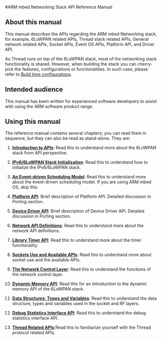 #ARM mbed Networking Stack API Reference Manual

## About this manual

This manual describes the APIs regarding the ARM mbed Networking stack, for example, 6LoWPAN related APIs, Thread stack related APIs, General network related APIs, Socket APIs, Event OS APIs, Platform API, and Driver API.

As Thread runs on top of the 6LoWPAN stack, most of the networking stack functionality is shared. However, when building the stack you can cherry-pick the features, configurations or functionalities. In such case, please refer to [Build time configurations](quick_start_build.md).

## Intended audience

This manual has been written for experienced software developers to assist with using the ARM software product range.

## Using this manual

The reference manual contains several chapters; you can read them in sequence, but they can also be read as stand-alone. They are:

1. [**Introduction to APIs**](06_API_introduction.md): Read this to understand more about the 6LoWPAN stack from API perspective.

2. [**IPv6/6LoWPAN Stack Initialization**](07_API_initialize.md): Read this to understand how to initialize the IPv6/6LoWPAN stack.

3. [**An Event-driven Scheduling Model**](08_API_events.md): Read this to understand more about the event-driven scheduling model. If you are using ARM mbed OS, skip this.

4. [**Platform API**](platform_API.md): Brief description of Platform API. Detailed discussion in Porting section.

5. [**Device Driver API**](driver_api.md): Brief description of Device Driver API. Detailed discussion in Porting section.


6. [**Network API Definitions**](09_API_network_def.md): Read this to understand more about the network API definitions.

7. [**Library Timer API**](10_API_timer.md): Read this to understand more about the timer functionality.

8. [**Sockets Use and Available APIs**](11_API_sockets.md): Read this to understand more about socket use and the available APIs.

9. [**The Network Control Layer**](12_API_network.md): Read this to understand the functions of the network control layer.

10. [**Dynamic Memory API**](13_API_memory.md): Read this for an introduction to the dynamic memory API of the 6LoWPAN stack.

11. [**Data Structures, Types and Variables**](14_API_data.md): Read this to understand the data structure, types and variables used in the socket and RF layers.

12. [**Debug Statistics Interface API**](15_API_debug.md): Read this to understand the debug statistics interface API.

13. [**Thread Related APIs**](thread_APIs.md):Read this to familiarize yourself with the Thread protocol related APIs.


